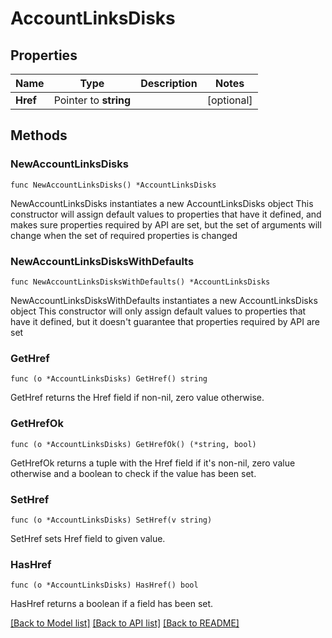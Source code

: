 # AccountLinksDisks

## Properties

Name | Type | Description | Notes
------------ | ------------- | ------------- | -------------
**Href** | Pointer to **string** |  | [optional] 

## Methods

### NewAccountLinksDisks

`func NewAccountLinksDisks() *AccountLinksDisks`

NewAccountLinksDisks instantiates a new AccountLinksDisks object
This constructor will assign default values to properties that have it defined,
and makes sure properties required by API are set, but the set of arguments
will change when the set of required properties is changed

### NewAccountLinksDisksWithDefaults

`func NewAccountLinksDisksWithDefaults() *AccountLinksDisks`

NewAccountLinksDisksWithDefaults instantiates a new AccountLinksDisks object
This constructor will only assign default values to properties that have it defined,
but it doesn't guarantee that properties required by API are set

### GetHref

`func (o *AccountLinksDisks) GetHref() string`

GetHref returns the Href field if non-nil, zero value otherwise.

### GetHrefOk

`func (o *AccountLinksDisks) GetHrefOk() (*string, bool)`

GetHrefOk returns a tuple with the Href field if it's non-nil, zero value otherwise
and a boolean to check if the value has been set.

### SetHref

`func (o *AccountLinksDisks) SetHref(v string)`

SetHref sets Href field to given value.

### HasHref

`func (o *AccountLinksDisks) HasHref() bool`

HasHref returns a boolean if a field has been set.


[[Back to Model list]](../README.md#documentation-for-models) [[Back to API list]](../README.md#documentation-for-api-endpoints) [[Back to README]](../README.md)


